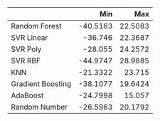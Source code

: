 |                   |      Min |     Max |
|:------------------|---------:|--------:|
| Random Forest     | -40.5163 | 22.5083 |
| SVR Linear        | -36.746  | 22.3687 |
| SVR Poly          | -28.055  | 24.2572 |
| SVR RBF           | -44.9747 | 28.9885 |
| KNN               | -21.3322 | 23.715  |
| Gradient Boosting | -38.1077 | 19.6424 |
| AdaBoost          | -24.7998 | 15.057  |
| Random Number     | -26.5963 | 20.1792 |
